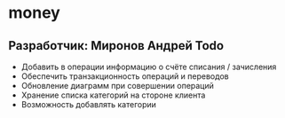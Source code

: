# money
Разработчик: Миронов Андрей
Todo
----
* Добавить в операции информацию о счёте списания / зачисления
* Обеспечить транзакционность операций и переводов
* Обновление диаграмм при совершении операций
* Хранение списка категорий на стороне клиента
* Возможность добавлять категории
